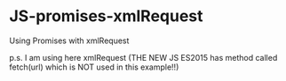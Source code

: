 # JS-promises-xmlRequest
Using Promises with xmlRequest

p.s. I am using here xmlRequest (THE NEW JS ES2015 has method called fetch(url) which is NOT used in this example!!) 
